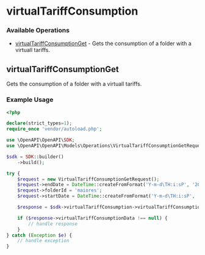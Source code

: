 # virtualTariffConsumption

### Available Operations

* [virtualTariffConsumptionGet](#virtualtariffconsumptionget) - Gets the consumption of a folder with a virtuall tariffs.

## virtualTariffConsumptionGet

Gets the consumption of a folder with a virtuall tariffs.

### Example Usage

```php
<?php

declare(strict_types=1);
require_once 'vendor/autoload.php';

use \OpenAPI\OpenAPI\SDK;
use \OpenAPI\OpenAPI\Models\Operations\VirtualTariffConsumptionGetRequest;

$sdk = SDK::builder()
    ->build();

try {
    $request = new VirtualTariffConsumptionGetRequest();
    $request->endDate = DateTime::createFromFormat('Y-m-d\TH:i:sP', '2022-10-02T14:16:44.513Z');
    $request->folderId = 'maiores';
    $request->startDate = DateTime::createFromFormat('Y-m-d\TH:i:sP', '2022-06-05T01:08:19.216Z');

    $response = $sdk->virtualTariffConsumption->virtualTariffConsumptionGet($request);

    if ($response->virtualTariffConsumptionData !== null) {
        // handle response
    }
} catch (Exception $e) {
    // handle exception
}
```
